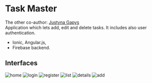 # Task Master
The other co-author: [Justyna Gapys](https://github.com/justynagapys)<br/>
Application which lets add, edit and delete tasks. It includes also user authentication.
- Ionic, Angular.js,
- Firebase backend. <br/>

## Interfaces <br/>
![home](https://github.com/KarolinaLewinska/TaskMaster/blob/master/Interfaces/home.PNG)
![login](https://github.com/KarolinaLewinska/TaskMaster/blob/master/Interfaces/login.PNG)
![register](https://github.com/KarolinaLewinska/TaskMaster/blob/master/Interfaces/register.PNG)
![list](https://github.com/KarolinaLewinska/TaskMaster/blob/master/Interfaces/list.PNG)
![details](https://github.com/KarolinaLewinska/TaskMaster/blob/master/Interfaces/details.PNG)
![add](https://github.com/KarolinaLewinska/TaskMaster/blob/master/Interfaces/add.PNG)

